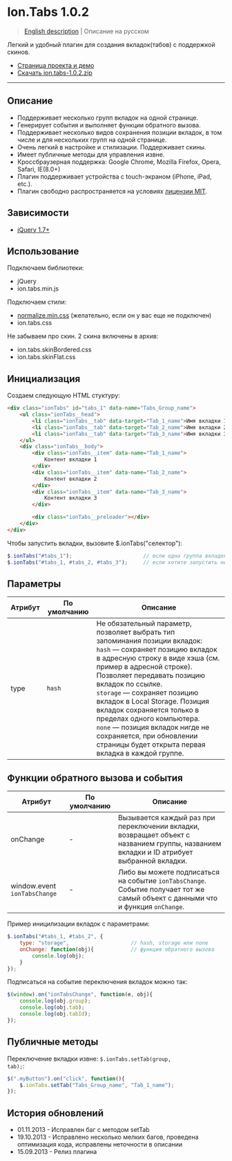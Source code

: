 # Ion.Tabs 1.0.2

> <a href="readme.md">English description</a> | Описание на русском

Легкий и удобный плагин для создания вкладок(табов) с поддержкой скинов.
* <a href="http://ionden.com/a/plugins/ion.tabs/">Страница проекта и демо</a>
* <a href="http://ionden.com/a/plugins/ion.tabs/ion.sound-1.0.2.zip">Скачать ion.tabs-1.0.2.zip</a>

***

## Описание
* Поддерживает несколько групп вкладок на одной странице.
* Генерирует события и выполняет функции обратного вызова.
* Поддерживает несколько видов сохранения позиции вкладок, в том числе и для нескольких групп на одной странице.
* Очень легкий в настройке и стилизации. Поддерживает скины.
* Имеет публичные методы для управления извне.
* Кроссбраузерная поддержка: Google Chrome, Mozilla Firefox, Opera, Safari, IE(8.0+)
* Плагин поддерживает устройства с touch-экраном (iPhone, iPad, etc.).
* Плагин свободно распространяется на условиях <a href="http://ionden.com/a/plugins/licence.html" target="_blank">лицензии MIT</a>.


## Зависимости
* <a href="http://jquery.com/" target="_blank">jQuery 1.7+</a>


## Использование
Подключаем библиотеки:
* jQuery
* ion.tabs.min.js

Подключаем стили:
* <a href="http://necolas.github.io/normalize.css/" target="_blank">normalize.min.css</a> (желательно, если он у вас еще не подключен)
* ion.tabs.css

Не забываем про скин. 2 скина включены в архив:
* ion.tabs.skinBordered.css
* ion.tabs.skinFlat.css


## Инициализация
Создаем следующую HTML стуктуру:
```html
<div class="ionTabs" id="tabs_1" data-name="Tabs_Group_name">
    <ul class="ionTabs__head">
        <li class="ionTabs__tab" data-target="Tab_1_name">Имя вкладки 1</li>
        <li class="ionTabs__tab" data-target="Tab_2_name">Имя вкладки 2</li>
        <li class="ionTabs__tab" data-target="Tab_3_name">Имя вкладки 3</li>
    </ul>
    <div class="ionTabs__body">
        <div class="ionTabs__item" data-name="Tab_1_name">
            Контент вкладки 1
        </div>
        <div class="ionTabs__item" data-name="Tab_2_name">
            Контент вкладки 2
        </div>
        <div class="ionTabs__item" data-name="Tab_3_name">
            Контент вкладки 3
        </div>

        <div class="ionTabs__preloader"></div>
    </div>
</div>
```

Чтобы запустить вкладки, вызовите $.ionTabs("селектор"):
```javascript
$.ionTabs("#tabs_1");                       // если одна группа вкладок
$.ionTabs("#tabs_1, #tabs_2, #tabs_3");     // если хотите запустить несколько групп вкладок
```


## Параметры
<table class="options">
    <thead>
        <tr>
            <th>Атрибут</th>
            <th>По умолчанию</th>
            <th>Описание</th>
        </tr>
    </thead>
    <tbody>
        <tr>
            <td>type</td>
            <td><code>hash</code></td>
            <td>
                Не обязательный параметр, позволяет выбрать тип запоминания позиции вкладок:<br/>
                <code>hash</code> — сохраняет позицию вкладок в адресную строку в виде хэша (см. пример в адресной строке). Позволяет передавать позицию вкладок по ссылке.<br/>
                <code>storage</code> — сохраняет позицию вкладок в Local Storage. Позиция вкладок сохраняется только в пределах одного компьютера.<br/>
                <code>none</code> — позиция вкладок нигде не сохраняется, при обновлении страницы будет открыта первая вкладка в каждой группе.<br/>
            </td>
        </tr>
    </tbody>
</table>

## Функции обратного вызова и события
<table class="options">
    <thead>
        <tr>
            <th>Атрибут</th>
            <th>По умолчанию</th>
            <th>Описание</th>
        </tr>
    </thead>
    <tbody>
        <tr>
            <td>onChange</td>
            <td>-</td>
            <td>Вызывается каждый раз при переключении вкладки, возвращает объект с названием группы, названием вкладки и ID атрибует выбранной вкладки.</td>
        </tr>
        <tr>
            <td>window.event <code>ionTabsChange</code></td>
            <td>-</td>
            <td>Либо вы можете подписаться на событие <code>ionTabsChange</code>.<br/>Событие получает тот же самый объект с данными что и функция <code>onChange</code>.</td>
        </tr>
    </tbody>
</table>


Пример иницилизации вкладок с параметрами:
```javascript
$.ionTabs("#tabs_1, #tabs_2", {
    type: "storage",                    // hash, storage или none
    onChange: function(obj){            // функция обратного вызова
        console.log(obj);
    }
});
```


Подписаться на событие переключения вкладок можно так:
```javascript
$(window).on("ionTabsChange", function(e, obj){
    console.log(obj.group);
    console.log(obj.tab);
    console.log(obj.tabId);
});
```


## Публичные методы
Переключение вкладки извне: <code>$.ionTabs.setTab(group, tab);</code>:
```javascript
$(".myButton").on("click", function(){
    $.ionTabs.setTab("Tabs_Group_name", "Tab_1_name");
});
```


## История обновлений
* 01.11.2013 - Исправлен баг с методом setTab
* 19.10.2013 - Исправлено несколько мелких багов, проведена оптимизация кода, исправлены неточности в описании
* 15.09.2013 - Релиз плагина